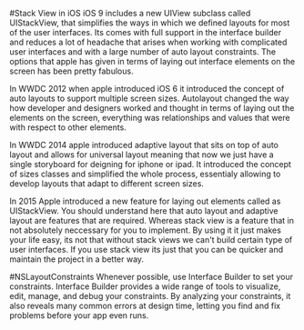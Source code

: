 #Stack View in iOS
iOS 9 includes a new UIView subclass called UIStackView, that simplifies the ways in which we defined layouts for most of the user interfaces. Its comes with full support in the interface builder and reduces a lot of headache that arises when working with complicated user interfaces and with a large number of auto layout constraints. The options that apple has given in terms of laying out interface elements on the screen has been pretty fabulous. 

In WWDC 2012 when apple introduced iOS 6 it introduced the concept of auto layouts to support multiple screen sizes. Autolayout changed the way how developer and designers worked and thought in terms of laying out the elements on the screen, everything was relationships and values that were with respect to other elements. 

In WWDC 2014 apple introduced adaptive layout that sits on top of auto layout and allows for universal layout meaning that now we just have a single storyboard for deigning for iphone or ipad. It introduced the concept of sizes classes and simplified the whole process, essentialy allowing to develop layouts that adapt to different screen sizes. 

In 2015 Apple introduced a new feature for laying out elements called as UIStackView. You should understand here that auto layout and adaptive layout are features that are required. Whereas stack view is a feature that in not absolutely neccessary for you to implement. By using it it just makes your life easy, its not that without stack views we can't build certain type of user interfaces. If you use stack view its just that you can be quicker and maintain the project in a better way.


#NSLayoutConstraints
Whenever possible, use Interface Builder to set your constraints. Interface Builder provides a wide range of tools to visualize, edit, manage, and debug your constraints. By analyzing your constraints, it also reveals many common errors at design time, letting you find and fix problems before your app even runs.

